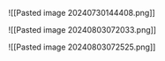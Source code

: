 ![[Pasted image 20240730144408.png]]

![[Pasted image 20240803072033.png]]

![[Pasted image 20240803072525.png]]